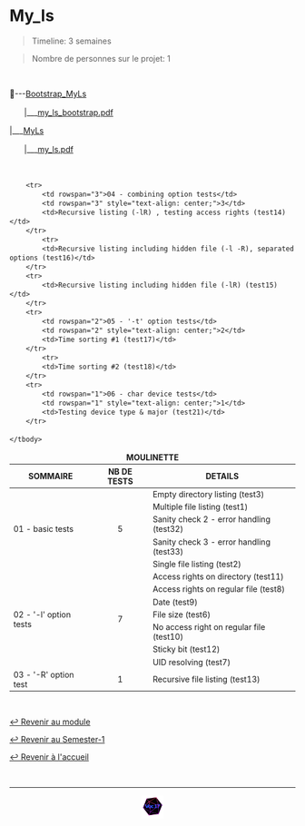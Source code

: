 # My_ls

> Timeline: 3 semaines

> Nombre de personnes sur le projet: 1

<br>

📂---[Bootstrap_MyLs](https://github.com/Studio-17/Epitech-Subjects/tree/main/Semester-1/B-PSU-100/My_ls/Bootstrap_MyLs)

ㅤㅤ|\_\_\_[my_ls_bootstrap.pdf](https://github.com/Studio-17/Epitech-Subjects/blob/main/Semester-1/B-PSU-100/My_ls/Bootstrap_MyLs/my_ls_bootstrap.pdf)

|\_\_\_[MyLs](https://github.com/Studio-17/Epitech-Subjects/tree/main/Semester-1/B-PSU-100/My_ls/MyLs)

ㅤㅤ|\_\_\_[my_ls.pdf](https://github.com/Studio-17/Epitech-Subjects/blob/main/Semester-1/B-PSU-100/My_ls/MyLs/my_ls.pdf)


<br>


<table align="center">
    <thead>
        <tr>
            <td colspan="3" align="center"><strong>MOULINETTE</strong></td>
        </tr>
        <tr>
            <th>SOMMAIRE</th>
            <th>NB DE TESTS</th>
            <th>DETAILS</th>
        </tr>
    </thead>
    <tbody>
        <tr>
            <td rowspan="5">01 - basic tests</td>
            <td rowspan="5" style="text-align: center;">5</td>
            <td>Empty directory listing (test3)</td>
        </tr>
    		<tr>
			<td>Multiple file listing (test1)</td>
		</tr>
		<tr>
			<td>Sanity check 2 - error handling (test32)</td>
		</tr>
		<tr>
			<td>Sanity check 3 - error handling (test33)</td>
		</tr>
		<tr>
			<td>Single file listing (test2)</td>
		</tr>
        <tr>
            <td rowspan="7">02 - '-l' option tests</td>
            <td rowspan="7" style="text-align: center;">7</td>
            <td>Access rights on directory (test11)</td>
        </tr>
    		<tr>
			<td>Access rights on regular file (test8)</td>
		</tr>
		<tr>
			<td>Date (test9)</td>
		</tr>
		<tr>
			<td>File size (test6)</td>
		</tr>
		<tr>
			<td>No access right on regular file (test10)</td>
		</tr>
		<tr>
			<td>Sticky bit (test12)</td>
		</tr>
		<tr>
			<td>UID resolving (test7)</td>
		</tr>
        <tr>
            <td rowspan="1">03 - '-R' option test</td>
            <td rowspan="1" style="text-align: center;">1</td>
            <td>Recursive file listing (test13)</td>
        </tr>
    
        <tr>
            <td rowspan="3">04 - combining option tests</td>
            <td rowspan="3" style="text-align: center;">3</td>
            <td>Recursive listing (-lR) , testing access rights (test14)</td>
        </tr>
    		<tr>
			<td>Recursive listing including hidden file (-l -R), separated options (test16)</td>
		</tr>
		<tr>
			<td>Recursive listing including hidden file (-lR) (test15)</td>
		</tr>
        <tr>
            <td rowspan="2">05 - '-t' option tests</td>
            <td rowspan="2" style="text-align: center;">2</td>
            <td>Time sorting #1 (test17)</td>
        </tr>
    		<tr>
			<td>Time sorting #2 (test18)</td>
		</tr>
        <tr>
            <td rowspan="1">06 - char device tests</td>
            <td rowspan="1" style="text-align: center;">1</td>
            <td>Testing device type & major (test21)</td>
        </tr>
    
	</tbody>
</table>

<br>

[↩️ Revenir au module](https://github.com/Studio-17/Epitech-Subjects/blob/main/Semester-1/B-PSU-100)

[↩️ Revenir au Semester-1](https://github.com/Studio-17/Epitech-Subjects/blob/main/Semester-1)

[↩️ Revenir à l'accueil](https://github.com/Studio-17/Epitech-Subjects/)

<br>

---

<div align="center">

<a href="https://github.com/Studio-17" target="_blank"><img src="../../../assets/voc17.gif" width="40"></a>

</div>